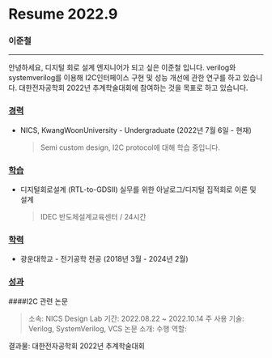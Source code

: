 # Resume 2022.9

### 이준철
---
안녕하세요, 디지털 회로 설계 엔지니어가 되고 싶은 이준철 입니다.
verilog와 systemverilog를 이용해 I2C인터페이스 구현 및 성능 개선에 관한 연구를 하고 있습니다.
대한전자공학회 2022년 추계학술대회에 참여하는 것을 목표로 하고 있습니다.


### <u>경력</u>
- NICS, KwangWoonUniversity - Undergraduate (2022년 7월 6일 - 현재)  
   > Semi custom design, I2C protocol에 대해 학습 중입니다.

### <u>학습</u>
- 디지털회로설계 (RTL-to-GDSII) 실무를 위한 아날로그/디지털 집적회로 이론 및 설계  
   > IDEC 반도체설계교육센터 / 24시간  

### <u>학력</u>  
- 광운대학교 - 전기공학 전공 (2018년 3월 - 2024년 2월)

### <u>성과</u>  
####I2C 관련 논문  
   > 소속: NICS Design Lab
   > 기간: 2022.08.22 ~ 2022.10.14
   > 주 사용 기술: Verilog, SystemVerilog, VCS
   > 논문 소개:
   > 수행 역할:

결과물: 대한전자공학회 2022년 추계학술대회  




<!---
challengingJC/challengingJC is a ✨ special ✨ repository because its `README.md` (this file) appears on your GitHub profile.
You can click the Preview link to take a look at your changes.
--->
